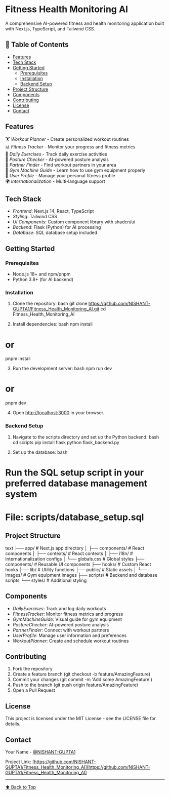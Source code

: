 # Fitness Health Monitoring AI

A comprehensive AI-powered fitness and health monitoring application built with Next.js, TypeScript, and Tailwind CSS.

## 📑 Table of Contents

- [Features](#features)
- [Tech Stack](#tech-stack)
- [Getting Started](#getting-started)
  - [Prerequisites](#prerequisites)
  - [Installation](#installation)
  - [Backend Setup](#backend-setup)
- [Project Structure](#project-structure)
- [Components](#components)
- [Contributing](#contributing)
- [License](#license)
- [Contact](#contact)

## Features

🏋 *Workout Planner* - Create personalized workout routines  
📊 *Fitness Tracker* - Monitor your progress and fitness metrics  
🏃 *Daily Exercises* - Track daily exercise activities  
🧘 *Posture Checker* - AI-powered posture analysis  
🤝 *Partner Finder* - Find workout partners in your area  
💪 *Gym Machine Guide* - Learn how to use gym equipment properly  
👤 *User Profile* - Manage your personal fitness profile  
🌍 *Internationalization* - Multi-language support  

## Tech Stack

- *Frontend*: Next.js 14, React, TypeScript
- *Styling*: Tailwind CSS
- *UI Components*: Custom component library with shadcn/ui
- *Backend*: Flask (Python) for AI processing
- *Database*: SQL database setup included

## Getting Started

### Prerequisites

- Node.js 18+ and npm/pnpm
- Python 3.8+ (for AI backend)

### Installation

1. Clone the repository:
bash
git clone https://github.com/NISHANT-GUPTA1/Fitness_Health_Monitoring_AI.git
cd Fitness_Health_Monitoring_AI


2. Install dependencies:
bash
npm install
# or
pnpm install


3. Run the development server:
bash
npm run dev
# or
pnpm dev


4. Open [http://localhost:3000](http://localhost:3000) in your browser.

### Backend Setup

1. Navigate to the scripts directory and set up the Python backend:
bash
cd scripts
pip install flask
python flask_backend.py


2. Set up the database:
bash
# Run the SQL setup script in your preferred database management system
# File: scripts/database_setup.sql


## Project Structure

text
├── app/                    # Next.js app directory
│   ├── components/         # React components
│   ├── contexts/          # React contexts
│   ├── i18n/             # Internationalization configs
│   └── globals.css       # Global styles
├── components/            # Reusable UI components
├── hooks/                # Custom React hooks
├── lib/                  # Utility functions
├── public/               # Static assets
│   └── images/          # Gym equipment images
├── scripts/              # Backend and database scripts
└── styles/              # Additional styling


## Components

- *DailyExercises*: Track and log daily workouts
- *FitnessTracker*: Monitor fitness metrics and progress
- *GymMachineGuide*: Visual guide for gym equipment
- *PostureChecker*: AI-powered posture analysis
- *PartnerFinder*: Connect with workout partners
- *UserProfile*: Manage user information and preferences
- *WorkoutPlanner*: Create and schedule workout routines

## Contributing

1. Fork the repository
2. Create a feature branch (git checkout -b feature/AmazingFeature)
3. Commit your changes (git commit -m 'Add some AmazingFeature')
4. Push to the branch (git push origin feature/AmazingFeature)
5. Open a Pull Request

## License

This project is licensed under the MIT License - see the LICENSE file for details.

## Contact

Your Name - [@NISHANT-GUPTA1](https://github.com/NISHANT-GUPTA1)

Project Link: [https://github.com/NISHANT-GUPTA1/Fitness_Health_Monitoring_AI](https://github.com/NISHANT-GUPTA1/Fitness_Health_Monitoring_AI)

---

[⬆ Back to Top](#fitness-health-monitoring-ai)
